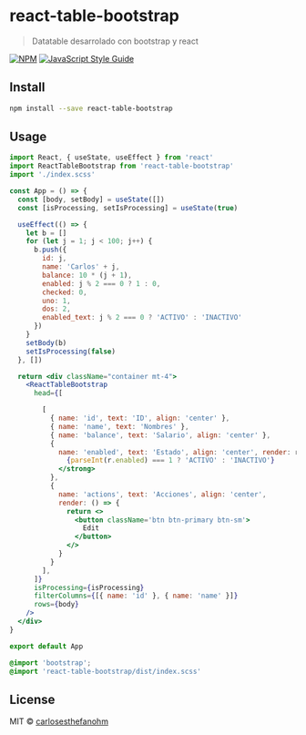 # react-table-bootstrap

> Datatable desarrolado con bootstrap y react

[![NPM](https://img.shields.io/npm/v/react-table-bootstrap.svg)](https://www.npmjs.com/package/react-table-bootstrap) [![JavaScript Style Guide](https://img.shields.io/badge/code_style-standard-brightgreen.svg)](https://standardjs.com)

## Install

```bash
npm install --save react-table-bootstrap
```

## Usage

```jsx
import React, { useState, useEffect } from 'react'
import ReactTableBootstrap from 'react-table-bootstrap'
import './index.scss'

const App = () => {
  const [body, setBody] = useState([])
  const [isProcessing, setIsProcessing] = useState(true)

  useEffect(() => {
    let b = []
    for (let j = 1; j < 100; j++) {
      b.push({
        id: j,
        name: 'Carlos' + j,
        balance: 10 * (j + 1),
        enabled: j % 2 === 0 ? 1 : 0,
        checked: 0,
        uno: 1,
        dos: 2,
        enabled_text: j % 2 === 0 ? 'ACTIVO' : 'INACTIVO'
      })
    }
    setBody(b)
    setIsProcessing(false)
  }, [])

  return <div className="container mt-4">
    <ReactTableBootstrap
      head={[

        [
          { name: 'id', text: 'ID', align: 'center' },
          { name: 'name', text: 'Nombres' },
          { name: 'balance', text: 'Salario', align: 'center' },
          {
            name: 'enabled', text: 'Estado', align: 'center', render: r => <strong className={'text-' + (parseInt(r.enabled) === 1 ? 'success' : 'danger')}>
              {parseInt(r.enabled) === 1 ? 'ACTIVO' : 'INACTIVO'}
            </strong>
          },
          {
            name: 'actions', text: 'Acciones', align: 'center',
            render: () => {
              return <>
                <button className='btn btn-primary btn-sm'>
                  Edit
                </button>
              </>
            }
          }
        ],
      ]}
      isProcessing={isProcessing}
      filterColumns={[{ name: 'id' }, { name: 'name' }]}
      rows={body}
    />
  </div>
}

export default App
```

```scss
@import 'bootstrap';
@import 'react-table-bootstrap/dist/index.scss'
```

## License

MIT © [carlosesthefanohm](https://github.com/carlosesthefanohm)
